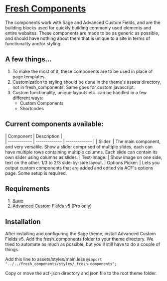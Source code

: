 # [Fresh Components](https://bitbucket.org/freshconsulting/fresh-components/)

The components work with Sage and Advanced Custom Fields, and are the building blocks used for quickly building commonly used elements and entire websites. These components are made to be as generic as possible, and should have nothing about them that is unique to a site in terms of functionality and/or styling.

## A few things...

1. To make the most of it, these components are to be used in place of page templates.
2. Customization to styling should be done in the theme's assets directory, not in fresh_components. Same goes for custom javascript.
3. Custom functionality, unique layouts etc. can be handled in a few different ways:
   * Custom Components
   * Shortcodes


## Current components available:
| Component    | Description   |               
| ------------ | ------------- | ------------- |
| Slider: | The main component, and very versatile. Show a slider comprised of multiple slides, each can have multiple rows containing multiple columns. Each slide can contain its own slider using columns as slides.
| Text-Image: | Show image on one side, text on the other. 1/3 to 2/3 side-by-side layout.
| Options Picker: | Lets you output custom components that are added and edited via ACF's options page. Some setup is required.

## Requirements
1. [Sage](https://roots.io/sage/)
2. [Advanced Custom Fields v5](http://www.advancedcustomfields.com/pro/) (Pro only)

## Installation

After installing and configuring the Sage theme, install Advanced Custom Fields v5. Add the fresh_components folder to your theme directory. We tried to automate as much as possible, but you'll still have to do a couple of things.

Add this line to assets/styles/main.less `@import "../../fresh_components/styles/_fresh-components";`

Copy or move the acf-json directory and json file to the root theme folder.